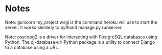 # Notes
Note: gunicorn my_project.wsgi is the command heroku will use to start the server. It works similarly to python3 manage.py runserver.

Note: psycopg2 is a driver for interacting with PostgreSQL databases using Python. The dj-database-url Python package is a utility to connect Django to a database using a URL.

